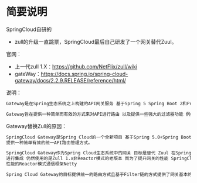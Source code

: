 # 简要说明
SpringCloud自研的
- zull的升级一直跳票，SpringCloud最后自己研发了一个网关替代Zuul。

官网：
- 上一代zull 1.X：https://github.com/NetFlix/zull/wiki
- gateWay：https://docs.spring.io/spring-cloud-gateway/docs/2.2.9.RELEASE/reference/html/

说明：
```bash
Gateway是在Spring生态系统之上构建的API网关服务 基于Spring 5 Spring Boot 2和Project Reactor等技术 

Gateway旨在提供一种简单而有效的方式来对API进行路由 以及提供一些强大的过滤器功能 例如 **熔断 限流 重试**等


```

Gateway替换Zull的原因：
```bash
SpringCloud Gateway是Spring Cloud的一个全新项目 基于Spring 5.0+Spring Boot 2.0和Project Reactor等技术开发的网关，它旨在为微服务架构
提供一种简单有效的统一API路由管理方式。

SpringCloud Gateway作为Spring Cloud生态系统中的网关 目标是替代 Zuul 在Spring Cloud 2.0以上版本中 没有对新版本的Zull 2.0以上最新高性能版本
进行集成 仍然使用的是Zull 1.x非Reactor模式的老版本 而为了提升网关的性能 SpringCloud Gateway是基于WebFlux框架实现的 而 WebFlux框架底层则使用了高
性能的Reactor模式通信框架Netty

Spring Cloud Gateway的目标提供统一的路由方式且基于Filter链的方式提供了网关基本的功能 例如 安全 监控/指标 和限流

```






























